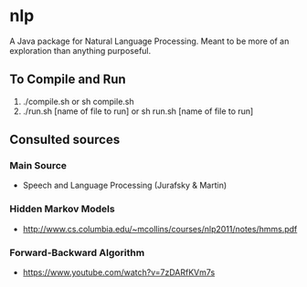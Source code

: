 # nlp

A Java package for Natural Language Processing. Meant to be more of an exploration than anything purposeful.

## To Compile and Run
1) ./compile.sh or sh compile.sh
2) ./run.sh [name of file to run] or sh run.sh [name of file to run]

## Consulted sources

### Main Source

- Speech and Language Processing (Jurafsky & Martin)

### Hidden Markov Models

- http://www.cs.columbia.edu/~mcollins/courses/nlp2011/notes/hmms.pdf

### Forward-Backward Algorithm

- https://www.youtube.com/watch?v=7zDARfKVm7s
